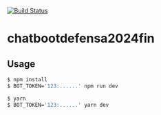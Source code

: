 
[![Build Status](https://travis-ci.org/khabron2/chatbootdefensa2024fin.svg?branch=master)](https://travis-ci.org/khabron2/chatbootdefensa2024fin)
# chatbootdefensa2024fin

## Usage

```sh
$ npm install
$ BOT_TOKEN='123:......' npm run dev
```

```sh
$ yarn
$ BOT_TOKEN='123:......' yarn dev
```
